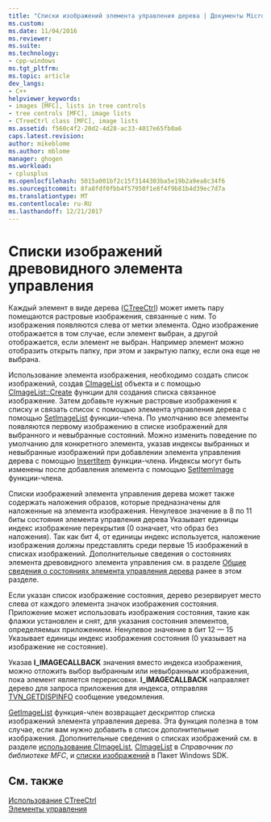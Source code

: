 ```yaml
---
title: "Списки изображений элемента управления дерева | Документы Microsoft"
ms.custom: 
ms.date: 11/04/2016
ms.reviewer: 
ms.suite: 
ms.technology:
- cpp-windows
ms.tgt_pltfrm: 
ms.topic: article
dev_langs:
- C++
helpviewer_keywords:
- images [MFC], lists in tree controls
- tree controls [MFC], image lists
- CTreeCtrl class [MFC], image lists
ms.assetid: f560c4f2-20d2-4d28-ac33-4017e65fb0a6
caps.latest.revision: 
author: mikeblome
ms.author: mblome
manager: ghogen
ms.workload:
- cplusplus
ms.openlocfilehash: 5015a001bf2c15f3144303ba5e19b2a9ea8c34f6
ms.sourcegitcommit: 8fa8fdf0fbb4f57950f1e8f4f9b81b4d39ec7d7a
ms.translationtype: MT
ms.contentlocale: ru-RU
ms.lasthandoff: 12/21/2017
---
```

# <a name="tree-control-image-lists"></a>Списки изображений древовидного элемента управления
Каждый элемент в виде дерева ([CTreeCtrl](../mfc/reference/ctreectrl-class.md)) может иметь пару помещаются растровые изображения, связанные с ним. То изображения появляются слева от метки элемента. Одно изображение отображается в том случае, если элемент выбран, а другой отображается, если элемент не выбран. Например элемент можно отобразить открыть папку, при этом и закрытую папку, если она еще не выбрана.  
  
 Использование элемента изображения, необходимо создать список изображений, создав [CImageList](../mfc/reference/cimagelist-class.md) объекта и с помощью [CImageList::Create](../mfc/reference/cimagelist-class.md#create) функции для создания списка связанное изображение. Затем добавьте нужные растровые изображения к списку и связать список с помощью элемента управления дерева с помощью [SetImageList](../mfc/reference/ctreectrl-class.md#setimagelist) функции-члена. По умолчанию все элементы появляются первому изображению в списке изображений для выбранного и невыбранные состояний. Можно изменить поведение по умолчанию для конкретного элемента, указав индексы выбранных и невыбранные изображений при добавлении элемента управления дерева с помощью [InsertItem](../mfc/reference/ctreectrl-class.md#insertitem) функции-члена. Индексы могут быть изменены после добавления элемента с помощью [SetItemImage](../mfc/reference/ctreectrl-class.md#setitemimage) функции-члена.  
  
 Списки изображений элемента управления дерева может также содержать наложения образов, которые предназначены для наложенные на элемента изображения. Ненулевое значение в 8 по 11 биты состояния элемента управления дерева Указывает единицы индекс изображение перекрытия (0 означает, что образ без наложения). Так как бит 4, от единицы индекс используется, наложение изображения должны представлять среди первые 15 изображений в списках изображений. Дополнительные сведения о состояниях элемента древовидного элемента управления см. в разделе [Общие сведения о состояниях элемента управления дерева](../mfc/tree-control-item-states-overview.md) ранее в этом разделе.  
  
 Если указан список изображение состояния, дерево резервирует место слева от каждого элемента значок изображения состояния. Приложение может использовать изображения состояния, такие как флажки установлен и снят, для указания состояния элементов, определяемых приложением. Ненулевое значение в бит 12 — 15 Указывает единицы индекс изображения состояния (0 указывает на изображение не состояние).  
  
 Указав **I_IMAGECALLBACK** значения вместо индекса изображения, можно отложить выбор выбранным или невыбранным изображения, пока элемент является перерисовки. **I_IMAGECALLBACK** направляет дерево для запроса приложения для индекса, отправляя [TVN_GETDISPINFO](http://msdn.microsoft.com/library/windows/desktop/bb773518) сообщение уведомления.  
  
 [GetImageList](../mfc/reference/ctreectrl-class.md#getimagelist) функция-член возвращает дескриптор списка изображений элемента управления дерева. Эта функция полезна в том случае, если вам нужно добавить в список дополнительные изображения. Дополнительные сведения о списках изображений см. в разделе [использование CImageList](../mfc/using-cimagelist.md), [CImageList](../mfc/reference/cimagelist-class.md) в *Справочник по библиотеке MFC*, и [списки изображений](http://msdn.microsoft.com/library/windows/desktop/bb761389) в Пакет Windows SDK.  
  
## <a name="see-also"></a>См. также  
 [Использование CTreeCtrl](../mfc/using-ctreectrl.md)   
 [Элементы управления](../mfc/controls-mfc.md)

